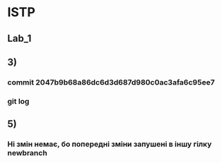
# ISTP
## Lab_1 
## 3) 
### commit 2047b9b68a86dc6d3d687d980c0ac3afa6c95ee7
### git log

## 5)
### Ні змін немає, бо попередні зміни запушені в іншу гілку newbranch
 
